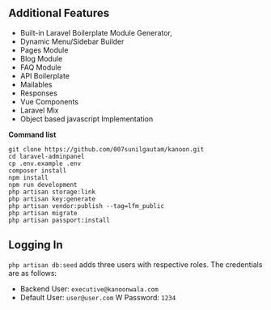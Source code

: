 
## Additional Features
* Built-in Laravel Boilerplate Module Generator,
* Dynamic Menu/Sidebar Builder
* Pages Module
* Blog Module
* FAQ Module
* API Boilerplate
* Mailables
* Responses
* Vue Components
* Laravel Mix
* Object based javascript Implementation

**Command list**

    git clone https://github.com/007sunilgautam/kanoon.git
    cd laravel-adminpanel
    cp .env.example .env
    composer install
    npm install
    npm run development
    php artisan storage:link
    php artisan key:generate
    php artisan vendor:publish --tag=lfm_public
    php artisan migrate
    php artisan passport:install

## Logging In

`php artisan db:seed` adds three users with respective roles. The credentials are as follows:

* Backend User: `executive@kanoonwala.com`
* Default User: `user@user.com`
W
Password: `1234`
